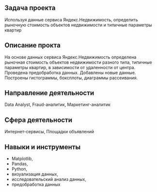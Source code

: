 ## Задача проекта
Используя данные сервиса Яндекс.Недвижимость, определить рыночную стоимость объектов недвижимости и типичные параметры квартир

## Описание прокта
На основе данных сервиса Яндекс.Недвижимость определена рыночная стоимость
объектов недвижимости разного типа, типичные параметры квартир, в зависимости от
удаленности от центра. Проведена предобработка данных. Добавлены новые данные.
Построены гистограммы, боксплоты, диаграммы рассеивания.

## Направление деятельности
Data Analyst, Fraud-аналитик, Маркетинг-аналитик

## Сфера деятельности
Интернет-сервисы, Площадки объявлений

## Навыки и инструменты
* Matplotlib,
* Pandas,
* Python,
* визуализация данных,
* исследовательский анализ данных,
* предобработка данных


